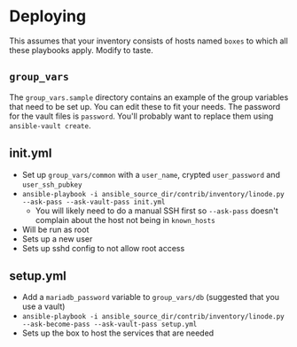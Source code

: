 # Deploying

This assumes that your inventory consists of hosts named `boxes` to which all these playbooks apply. Modify to taste.

## `group_vars`

The `group_vars.sample` directory contains an example of the group variables that need to be set up. You can edit these to fit your needs. The password for the vault files is `password`. You'll probably want to replace them using `ansible-vault create`.

## init.yml

* Set up `group_vars/common` with a `user_name`, crypted `user_password` and `user_ssh_pubkey`
* `ansible-playbook -i ansible_source_dir/contrib/inventory/linode.py --ask-pass --ask-vault-pass init.yml`
  * You will likely need to do a manual SSH first so `--ask-pass` doesn't complain about the host not being in `known_hosts`
* Will be run as root
* Sets up a new user
* Sets up sshd config to not allow root access

## setup.yml

* Add a `mariadb_password` variable to `group_vars/db` (suggested that you use a vault)
* `ansible-playbook -i ansible_source_dir/contrib/inventory/linode.py --ask-become-pass --ask-vault-pass setup.yml`
* Sets up the box to host the services that are needed
